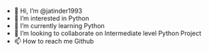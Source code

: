 - 👋 Hi, I’m @jatinder1993
- 👀 I’m interested in Python
- 🌱 I’m currently learning Python
- 💞️ I’m looking to collaborate on Intermediate level Python Project
- 📫 How to reach me Github

<!---
jatinder1993/jatinder1993 is a ✨ special ✨ repository because its `README.md` (this file) appears on your GitHub profile.
You can click the Preview link to take a look at your changes.
--->
